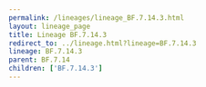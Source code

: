 ```yaml
---
permalink: /lineages/lineage_BF.7.14.3.html
layout: lineage_page
title: Lineage BF.7.14.3
redirect_to: ../lineage.html?lineage=BF.7.14.3
lineage: BF.7.14.3
parent: BF.7.14
children: ['BF.7.14.3']
---
```

